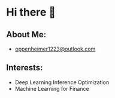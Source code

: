 # Hi there 👋
## About Me:
- oppenheimer1223@outlook.com  
## Interests:
- Deep Learning Inference Optimization
- Machine Learning for Finance
